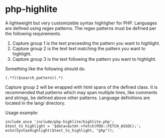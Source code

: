 # php-highlite

A lightweight but very customizeble syntax highligher for PHP. Languages are defined using regex patterns. The regex patterns must be defined per the following requirements.

1. Capture group 1 is the text preceeding the pattern you want to highlight.
2. Capture group 2 is the text text matching the pattern you want to highlight.
3. Capture group 3 is the text following the pattern you want to highlight.

Something like the following should do.

`(.*?)($search_pattern)(.*)`

Capture group 2 will be wrapped with html spans of the defined class. It is recommended that patterns which may span multiple lines, like comments and strings, be defined above other patterns. Language definitions are located in the lang/ directory.

Usage example:

```
include_once 'include/php-highlite/highlite.php';
$text_to_highlight = '$data=$stmt->fetch(PDO::FETCH_ASSOC);';
echo(SyntaxHighlight($text_to_highlight, "php"));
```
